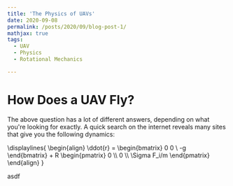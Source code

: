 ```yaml
---
title: 'The Physics of UAVs'
date: 2020-09-08
permalink: /posts/2020/09/blog-post-1/
mathjax: true
tags:
  - UAV
  - Physics
  - Rotational Mechanics

---
```


How Does a UAV Fly?
===

The above question has a lot of different answers, depending on what you're looking for exactly. A quick search on the internet reveals many sites that give you the following dynamics:

\displaylines{
\begin{align}
\ddot{r} = 
\begin{bmatrix}
0 
0 \\
-g
\end{bmatrix} + 
R
\begin{pmatrix}
0 \\\\
0 \\\\
\Sigma F_i/m
\end{pmatrix}
\end{align}
}

asdf